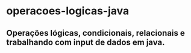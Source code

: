 # operacoes-logicas-java
## Operações lógicas, condicionais, relacionais e trabalhando com input de dados em java.
